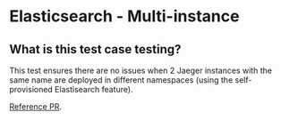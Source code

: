 # Elasticsearch - Multi-instance
## What is this test case testing?

This test ensures there are no issues when 2 Jaeger instances with the same
name are deployed in different namespaces (using the self-provisioned
Elastisearch feature).

[Reference PR](https://github.com/jaegertracing/jaeger-operator/pull/1288).
